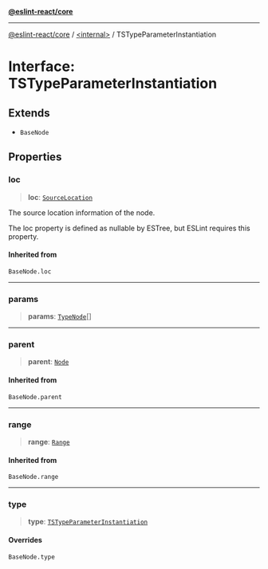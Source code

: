 [**@eslint-react/core**](../../README.md)

***

[@eslint-react/core](../../README.md) / [\<internal\>](../README.md) / TSTypeParameterInstantiation

# Interface: TSTypeParameterInstantiation

## Extends

- `BaseNode`

## Properties

### loc

> **loc**: [`SourceLocation`](SourceLocation.md)

The source location information of the node.

The loc property is defined as nullable by ESTree, but ESLint requires this property.

#### Inherited from

`BaseNode.loc`

***

### params

> **params**: [`TypeNode`](../type-aliases/TypeNode.md)[]

***

### parent

> **parent**: [`Node`](../type-aliases/Node.md)

#### Inherited from

`BaseNode.parent`

***

### range

> **range**: [`Range`](../type-aliases/Range.md)

#### Inherited from

`BaseNode.range`

***

### type

> **type**: [`TSTypeParameterInstantiation`](../README.md#tstypeparameterinstantiation)

#### Overrides

`BaseNode.type`
